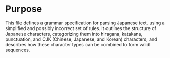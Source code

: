 # Purpose
This file defines a grammar specification for parsing Japanese text, using a simplified and possibly incorrect set of rules. It outlines the structure of Japanese characters, categorizing them into hiragana, katakana, punctuation, and CJK (Chinese, Japanese, and Korean) characters, and describes how these character types can be combined to form valid sequences.
